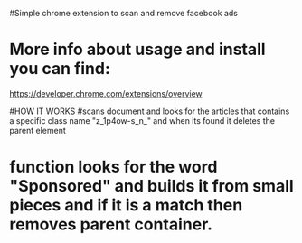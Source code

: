 #Simple chrome extension to scan and remove facebook ads
# More info about usage and install you can find:
https://developer.chrome.com/extensions/overview

#HOW IT WORKS
#scans document and looks for the articles that contains a specific class name "z_1p4ow-s_n_" and when its found it deletes the parent element
# function looks for the word "Sponsored" and builds it from small pieces and if it is a match then removes parent container.
